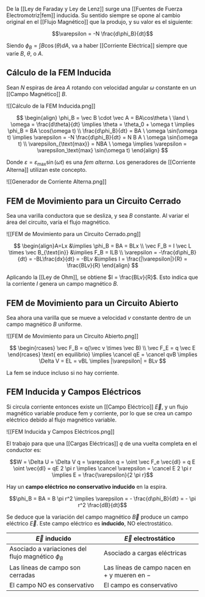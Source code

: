 De la [[Ley de Faraday y Ley de Lenz]] surge una [[Fuentes de Fuerza Electromotriz|fem]] inducida. Su sentido siempre se opone al cambio original en el [[Flujo Magnético]] que la produjo, y su valor es el siguiente:

$$\varepsilon = -N \frac{d\phi_B}{dt}$$

Siendo $\phi_B = \int B \cos (\theta) dA$, va a haber [[Corriente Eléctrica]] siempre que varíe $B$, $\theta$, o $A$.

## Cálculo de la FEM Inducida

Sean $N$ espiras de área $A$ rotando con velocidad angular $\omega$ constante en un [[Campo Magnético]] $B$.

![[Cálculo de la FEM Inducida.png]]

$$
\begin{align}
\phi_B = \vec B \cdot \vec A = BA\cos\theta \ \land \ \omega = \frac{d\theta}{dt} \implies \theta = \theta_0 + \omega t \implies \phi_B = BA \cos(\omega t) \\
\frac{d\phi_B}{dt} = BA \ \omega \sin(\omega t) \implies \varepsilon = -N \frac{d\phi_B}{dt} = N B A \ \omega \sin(\omega t) \\
\varepsilon_{\text{max}} = NBA \ \omega \implies \varepsilon = \varepsilon_\text{max} \sin(\omega t)
\end{align}
$$

Donde $\varepsilon = \varepsilon_\text{max} \sin(\omega t)$ es una _fem alterna_. Los generadores de [[Corriente Alterna]] utilizan este concepto.

![[Generador de Corriente Alterna.png]]

## FEM de Movimiento para un Circuito Cerrado

Sea una varilla conductora que se desliza, y sea $B$ constante. Al variar el área del circuito, varía el flujo magnético.

![[FEM de Movimiento para un Circuito Cerrado.png]]

$$
\begin{align}A=Lx &\implies \phi_B = BA = BLx \\
\vec F_B = I \vec L \times \vec B_{\text{in}} &\implies F_B = ILB \\
\varepsilon = -\frac{d\phi_B}{dt} = -BL\frac{dx}{dt} = -BLv &\implies I = \frac{|\varepsilon|}{R} = \frac{BLv}{R}
\end{align}
$$

Aplicando la [[Ley de Ohm]], se obtiene $I = \frac{BLv}{R}$. Esto indica que la corriente $I$ genera un campo magnético $B$.

## FEM de Movimiento para un Circuito Abierto

Sea ahora una varilla que se mueve a velocidad $v$ constante dentro de un campo magnético $B$ uniforme.

![[FEM de Movimiento para un Circuito Abierto.png]]

$$
\begin{rcases} \vec F_B = q(\vec v \times \vec B) \\ \vec F_E = q \vec E \end{rcases}
\text{ en equilibrio} \implies \cancel qE = \cancel qvB \implies \Delta V = EL = vBL \implies |\varepsilon| = BLv
$$

La fem se induce incluso si no hay corriente.

## FEM Inducida y Campos Eléctricos

Si circula corriente entonces existe un [[Campo Eléctrico]] $\vec E$, y un flujo magnético variable produce fem y corriente, por lo que se crea un campo eléctrico debido al flujo magnético variable.

![[FEM Inducida y Campos Eléctricos.png]]

El trabajo para que una [[Cargas Eléctricas]] $q$ de una vuelta completa en el conductor es:

$$W = \Delta U = \Delta V q = \varepsilon q = \oint \vec F_e \vec{dl} = q E \oint \vec{dl} = qE 2 \pi r \implies \cancel \varepsilon = \cancel E 2 \pi r \implies E = \frac{\varepsilon}{2 \pi r}$$

Hay un **campo eléctrico no conservativo inducido** en la espira.

$$\phi_B = BA = B \pi r^2 \implies \varepsilon = - \frac{d\phi_B}{dt} = - \pi r^2 \frac{dB}{dt}$$

Se deduce que la variación del campo magnético $\vec B$ produce un campo eléctrico $\vec E$. Este campo eléctrico es **inducido**, NO electrostático.

| $\vec E$ inducido                                   | $\vec E$ electrostático                          |
| --------------------------------------------------- | ------------------------------------------------ |
| Asociado a variaciones del flujo magnético $\phi_B$ | Asociado a cargas eléctricas                     |
| Las líneas de campo son cerradas                    | Las líneas de campo nacen en $+$ y mueren en $-$ |
| El campo NO es conservativo                         | El campo es conservativo                         |
